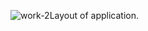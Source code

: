 ![work-2](https://github.com/Ashish-Kumar03/github.io.claculator_app-OIBSIP-Task2/assets/79005899/bc8fc6c8-3908-4d53-85ea-b47c9cef67b8)Layout of application.
